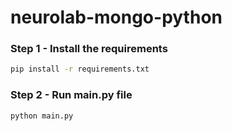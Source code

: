 # neurolab-mongo-python

### Step 1 - Install the requirements

```bash
pip install -r requirements.txt
```

### Step 2 - Run main.py file

```bash
python main.py
```
